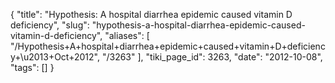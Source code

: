 {
    "title": "Hypothesis: A hospital diarrhea epidemic caused vitamin D deficiency",
    "slug": "hypothesis-a-hospital-diarrhea-epidemic-caused-vitamin-d-deficiency",
    "aliases": [
        "/Hypothesis+A+hospital+diarrhea+epidemic+caused+vitamin+D+deficiency+\u2013+Oct+2012",
        "/3263"
    ],
    "tiki_page_id": 3263,
    "date": "2012-10-08",
    "tags": []
}